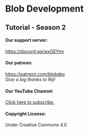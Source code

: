 # Blob Development
## Tutorial - Season 2

#### Our support server:
https://discord.gg/wxGEYmr

#### Our patreon:
https://patreon.com/blobdev <br>
_*Give a big thanks to Riji!*_

#### Our YouTube Channel:
[Click here to subscribe.](youtube.com/channel/UCY4YXLSvrMjdls6vF6Lfj6A)

#### Copyright License:
Under Creative Commons 4.0
